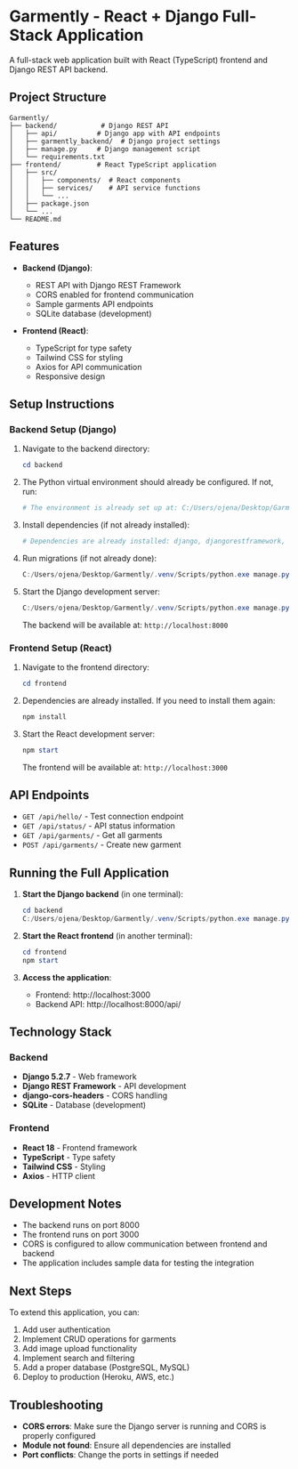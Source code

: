 # Garmently - React + Django Full-Stack Application

A full-stack web application built with React (TypeScript) frontend and Django REST API backend.

## Project Structure

```
Garmently/
├── backend/           # Django REST API
│   ├── api/          # Django app with API endpoints
│   ├── garmently_backend/  # Django project settings
│   ├── manage.py     # Django management script
│   └── requirements.txt
├── frontend/         # React TypeScript application
│   ├── src/
│   │   ├── components/  # React components
│   │   ├── services/    # API service functions
│   │   └── ...
│   ├── package.json
│   └── ...
└── README.md
```

## Features

- **Backend (Django)**:
  - REST API with Django REST Framework
  - CORS enabled for frontend communication
  - Sample garments API endpoints
  - SQLite database (development)

- **Frontend (React)**:
  - TypeScript for type safety
  - Tailwind CSS for styling
  - Axios for API communication
  - Responsive design

## Setup Instructions

### Backend Setup (Django)

1. Navigate to the backend directory:
   ```powershell
   cd backend
   ```

2. The Python virtual environment should already be configured. If not, run:
   ```powershell
   # The environment is already set up at: C:/Users/ojena/Desktop/Garmently/.venv/
   ```

3. Install dependencies (if not already installed):
   ```powershell
   # Dependencies are already installed: django, djangorestframework, django-cors-headers, python-dotenv, pillow
   ```

4. Run migrations (if not already done):
   ```powershell
   C:/Users/ojena/Desktop/Garmently/.venv/Scripts/python.exe manage.py migrate
   ```

5. Start the Django development server:
   ```powershell
   C:/Users/ojena/Desktop/Garmently/.venv/Scripts/python.exe manage.py runserver
   ```

   The backend will be available at: `http://localhost:8000`

### Frontend Setup (React)

1. Navigate to the frontend directory:
   ```powershell
   cd frontend
   ```

2. Dependencies are already installed. If you need to install them again:
   ```powershell
   npm install
   ```

3. Start the React development server:
   ```powershell
   npm start
   ```

   The frontend will be available at: `http://localhost:3000`

## API Endpoints

- `GET /api/hello/` - Test connection endpoint
- `GET /api/status/` - API status information
- `GET /api/garments/` - Get all garments
- `POST /api/garments/` - Create new garment

## Running the Full Application

1. **Start the Django backend** (in one terminal):
   ```powershell
   cd backend
   C:/Users/ojena/Desktop/Garmently/.venv/Scripts/python.exe manage.py runserver
   ```

2. **Start the React frontend** (in another terminal):
   ```powershell
   cd frontend
   npm start
   ```

3. **Access the application**:
   - Frontend: http://localhost:3000
   - Backend API: http://localhost:8000/api/

## Technology Stack

### Backend
- **Django 5.2.7** - Web framework
- **Django REST Framework** - API development
- **django-cors-headers** - CORS handling
- **SQLite** - Database (development)

### Frontend
- **React 18** - Frontend framework
- **TypeScript** - Type safety
- **Tailwind CSS** - Styling
- **Axios** - HTTP client

## Development Notes

- The backend runs on port 8000
- The frontend runs on port 3000
- CORS is configured to allow communication between frontend and backend
- The application includes sample data for testing the integration

## Next Steps

To extend this application, you can:

1. Add user authentication
2. Implement CRUD operations for garments
3. Add image upload functionality
4. Implement search and filtering
5. Add a proper database (PostgreSQL, MySQL)
6. Deploy to production (Heroku, AWS, etc.)

## Troubleshooting

- **CORS errors**: Make sure the Django server is running and CORS is properly configured
- **Module not found**: Ensure all dependencies are installed
- **Port conflicts**: Change the ports in settings if needed